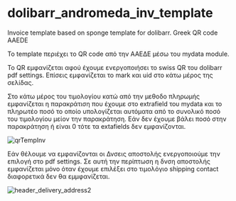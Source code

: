 # dolibarr_andromeda_inv_template
Invoice template based on sponge template for dolibarr. Greek QR code AAEDE

Το template περιέχει το QR code από την ΑΑΕΔΕ μέσω του mydata module.

Το QR εμφανίζεται αφού έχουμε ενεργοποιήσει το swiss QR του  dolibarr pdf settings.
Επίσεις εμφανίζεται το mark και uid στο κάτω μέρος της σελίδας.

Στο κάτω μέρος του τιμολογίου κατώ από την μεθοδο πληρωμής εμφανίζεται η παρακράτιση που έχουμε στο extrafield του mydata και το πληρωτέο ποσό το οποίο υπολογίζεται αυτόματα από το συνολικό ποσό του τιμολογίου μείον την παρακράτηση. Εάν δεν έχουμε βάλει ποσό στην παρακράτηση ή είναι 0 τότε τα extafields δεν εμφανίζονται.


![qrTempInv](https://github.com/nikos458/dolibarr_andromeda_inv_template/assets/60128801/12b5ae37-52ba-4722-a321-c7415122b74c)


Εάν θέλουμε να εμφανίζονται οι Δνσεις αποστολής ενεργοποιούμε την επιλογή στο pdf settings. Σε αυτή την περίπτωση η δνση αποστολής εμφανίζεται μόνο όταν έχουμε επιλέξει στο τιμολόγιο shipping contact διαφορετικά δεν θα εμμφανίζεται.

![header_delivery_address2](https://github.com/nikos458/dolibarr_andromeda_inv_template/assets/60128801/cf0d28db-2693-476d-800c-f0fca12b062b)
